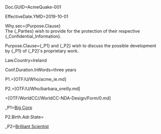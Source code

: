 Doc.GUID=AcmeQuake-001

EffectiveDate.YMD=2019-10-01

Why.sec={Purpose.Clause}<br>The {_Parties} wish to provide for the protection of their respective {_Confidential_Information}.

Purpose.Clause={_P1} and {_P2} wish to discuss the possible development by {_P1} of {_P2}'s proprietary work.

Law.Country=Ireland

Conf.Duration.InWords=three years

P1.=[OTF/U/Who/acme_ie.md]

P2.=[OTF/U/Who/barbara_oreilly.md]

=[OTF/WorldCC//WorldCC-NDA-Design/Form/0.md]

_P1=<a href="#_P1" class="definedterm">Big Corp</a>

P2.Birth.Adr.State=</i>

_P2=<a href="#_P2" class="definedterm">Brilliant Scientist</a>